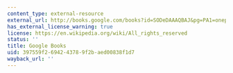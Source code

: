 ```yaml
---
content_type: external-resource
external_url: http://books.google.com/books?id=SODeDAAAQBAJ&pg=PA1=onepage
has_external_license_warning: true
license: https://en.wikipedia.org/wiki/All_rights_reserved
status: ''
title: Google Books
uid: 397559f2-6942-4378-9f2b-aed00838f1d7
wayback_url: ''
---
```

